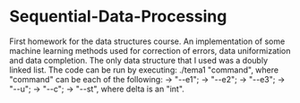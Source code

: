 # Sequential-Data-Processing
First homework for the data structures course.
An implementation of some machine learning methods used for correction of errors, data uniformization and data completion. The only data structure that I used was a doubly linked list.
The code can be run by executing:
./tema1 "command", where "command" can be each of the following:
-> "--e1";
-> "--e2";
-> "--e3";
-> "--u";
-> "--c";
-> "--st"<delta>, where delta is an "int".